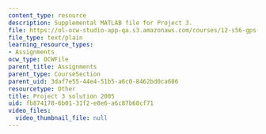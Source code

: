 ```yaml
---
content_type: resource
description: Supplemental MATLAB file for Project 3.
file: https://ol-ocw-studio-app-qa.s3.amazonaws.com/courses/12-s56-gps-where-are-you-fall-2008/fb8741786b0131f2e8e6a6c87b68cf71_Proj_3_05.m
file_type: text/plain
learning_resource_types:
- Assignments
ocw_type: OCWFile
parent_title: Assignments
parent_type: CourseSection
parent_uid: 3daf7e55-44e4-51b5-a6c0-8462bd0ca606
resourcetype: Other
title: Project 3 solution 2005
uid: fb874178-6b01-31f2-e8e6-a6c87b68cf71
video_files:
  video_thumbnail_file: null
---
```

